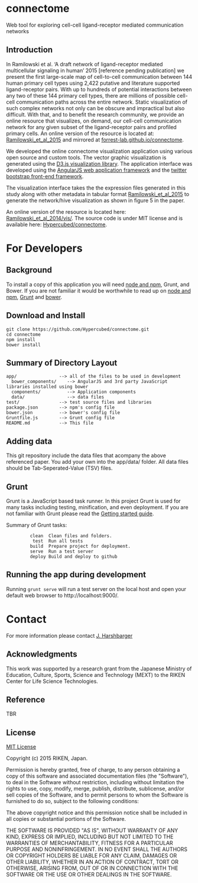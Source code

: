 # connectome

Web tool for exploring cell-cell ligand-receptor mediated communication networks

## Introduction

In Ramilowski et al. ‘A draft network of ligand-receptor mediated multicellular signaling in human’ 2015 [reference pending publication] we present the first large-scale map of cell-to-cell communication between 144 human primary cell types using 2,422 putative and literature supported ligand-receptor pairs. With up to hundreds of potential interactions between any two of these 144 primary cell types, there are millions of possible cell-cell communication paths across the entire network. Static visualization of such complex networks not only can be obscure and impractical but also difficult. With that, and to benefit the research community, we provide an online resource that visualizes, on demand, our cell-cell communication network for any given subset of the ligand-receptor pairs and profiled primary cells. An online version of the resource is located at: [Ramilowski_et_al_2015](http://fantom.gsc.riken.jp/5/suppl/Ramilowski_et_al_2015/vis/) and mirrored at [forrest-lab.github.io/connectome](http://forrest-lab.github.io/connectome).

We developed the online connectome visualization application using various open source and custom tools.  The vector graphic visualization is generated using the [D3.js visualization library][d3].  The application interface was developed using the [AngularJS web application framework][angular] and the [twitter bootstrap front-end framework][twbs].

The visualization interface takes the the expression files generated in this study along with other metadata in tabular format [Ramilowski_et_al_2015](http://fantom.gsc.riken.jp/5/suppl/Ramilowski_et_al_2015/) to generate the network/hive visualization as shown in figure 5 in the paper.

An online version of the resource is located here: [Ramilowski_et_al_2014/vis/](http://fantom.gsc.riken.jp/5/suppl/Ramilowski_et_al_2014/vis/).  The source code is under MIT license and is available here: [Hypercubed/connectome](https://github.com/Hypercubed/connectome).

# For Developers

## Background

To install a copy of this application you will need [node and npm](http://nodejs.org/), Grunt, and Bower. If you are not familiar it would be worthwhile to read up on [node and npm](http://www.joyent.com/blog/installing-node-and-npm/), [Grunt](https://github.com/gruntjs/grunt/wiki/Getting-started) and [bower](http://bower.io/).

## Download and Install

```
git clone https://github.com/Hypercubed/connectome.git
cd connectome
npm install
bower install
```

## Summary of Directory Layout

    app/                --> all of the files to be used in development
      bower_components/    --> AngularJS and 3rd party JavaScript libraries installed using bower
      components/          --> Application components
      data/                --> data files
    test/               --> test source files and libraries
    package.json        --> npm's config file
    bower.json          --> bower's config file
    Gruntfile.js        --> Grunt config file
    README.md           --> This file

## Adding data

This git repository include the data files that acompany the above referenced paper. You add your own into the app/data/ folder. All data files should be Tab-Seperated-Value (TSV) files.

## Grunt

Grunt is a JavaScript based task runner.  In this project Grunt is used for many tasks including testing, minification, and even deployment.  If you are not familiar with Grunt please read the [Getting started guide](https://github.com/gruntjs/grunt/wiki/Getting-started).

Summary of Grunt tasks:

             clean  Clean files and folders.
              test  Run all tests
             build  Prepare project for deployment.
             serve  Run a test server
             deploy Build and deploy to github

## Running the app during development

Running `grunt serve` will run a test server on the local host and open your default web browser to http://localhost:9000/.

# Contact

For more information please contact [J. Harshbarger](jayson.harshbarger@riken.jp)

## Acknowledgments

This work was supported by a research grant from the Japanese Ministry of Education, Culture, Sports, Science and Technology (MEXT) to the RIKEN Center for Life Science Technologies.

## Reference

TBR

## License

[MIT License](http://en.wikipedia.org/wiki/MIT_License)

Copyright (c) 2015 RIKEN, Japan.

Permission is hereby granted, free of charge, to any person obtaining a copy of this software and associated documentation files (the "Software"), to deal in the Software without restriction, including without limitation the rights to use, copy, modify, merge, publish, distribute, sublicense, and/or sell copies of the Software, and to permit persons to whom the Software is furnished to do so, subject to the following conditions:

The above copyright notice and this permission notice shall be included in all copies or substantial portions of the Software.

THE SOFTWARE IS PROVIDED "AS IS", WITHOUT WARRANTY OF ANY KIND, EXPRESS OR IMPLIED, INCLUDING BUT NOT LIMITED TO THE WARRANTIES OF MERCHANTABILITY, FITNESS FOR A PARTICULAR PURPOSE AND NONINFRINGEMENT. IN NO EVENT SHALL THE AUTHORS OR COPYRIGHT HOLDERS BE LIABLE FOR ANY CLAIM, DAMAGES OR OTHER LIABILITY, WHETHER IN AN ACTION OF CONTRACT, TORT OR OTHERWISE, ARISING FROM, OUT OF OR IN CONNECTION WITH THE SOFTWARE OR THE USE OR OTHER DEALINGS IN THE SOFTWARE.


[d3]: http://d3js.org/ "Data-Driven Documents"
[angular]: http://angularjs.org/ "AngularJS Framework"
[twbs]: http://getbootstrap.com/2.3.2/ "Twitter bootstrap"
